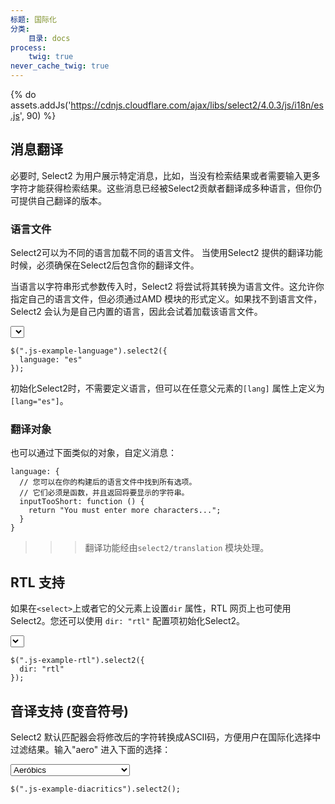 ```yaml
---
标题: 国际化
分类:
    目录: docs
process:
    twig: true
never_cache_twig: true
---
```


{% do assets.addJs('https://cdnjs.cloudflare.com/ajax/libs/select2/4.0.3/js/i18n/es.js', 90) %}

## 消息翻译

必要时, Select2 为用户展示特定消息，比如，当没有检索结果或者需要输入更多字符才能获得检索结果。这些消息已经被Select2贡献者翻译成多种语言，但你仍可提供自己翻译的版本。

### 语言文件

Select2可以为不同的语言加载不同的语言文件。 当使用Select2 提供的翻译功能时候，必须确保在Select2后包含你的翻译文件。

当语言以字符串形式参数传入时，Select2 将尝试将其转换为语言文件。这允许你指定自己的语言文件，但必须通过AMD 模块的形式定义。如果找不到语言文件，Select2 会认为是自己内置的语言，因此会试着加载该语言文件。

<div class="s2-example">
    <p>
      <select class="js-example-language js-states form-control">
      </select>
    </p>
</div>

```
$(".js-example-language").select2({
  language: "es"
});
```

<script type="text/javascript">
    $(".js-example-language").select2({
      language: "es"
    });
</script>

初始化Select2时，不需要定义语言，但可以在任意父元素的`[lang]` 属性上定义为`[lang="es"]`。

### 翻译对象

也可以通过下面类似的对象，自定义消息：

```
language: {
  // 您可以在你的构建后的语言文件中找到所有选项。
  // 它们必须是函数，并且返回将要显示的字符串。
  inputTooShort: function () {
    return "You must enter more characters...";
  }
}
```

>>> 翻译功能经由`select2/translation` 模块处理。

## RTL 支持

如果在`<select>`上或者它的父元素上设置`dir` 属性，RTL 网页上也可使用Select2。您还可以使用 `dir: "rtl"` 配置项初始化Select2。

<div class="s2-example">
    <p>
      <select class="js-example-rtl js-states form-control" dir="rtl"></select>
    </p>
</div>

```
$(".js-example-rtl").select2({
  dir: "rtl"
});
```

<script type="text/javascript">
    $(".js-example-rtl").select2({
      dir: "rtl"
    });
</script>

## 音译支持 (变音符号)


Select2 默认匹配器会将修改后的字符转换成ASCII码，方便用户在国际化选择中过滤结果。输入"aero" 进入下面的选择：

<div class="s2-example">
  <p>
    <select class="js-example-diacritics form-control">
      <option>Aeróbics</option>
      <option>Aeróbics en Agua</option>
      <option>Aerografía</option>
      <option>Aeromodelaje</option>
      <option>Águilas</option>
      <option>Ajedrez</option>
      <option>Ala Delta</option>
      <option>Álbumes de Música</option>
      <option>Alusivos</option>
      <option>Análisis de Escritura a Mano</option>
    </select>
  </p>
</div>

```
$(".js-example-diacritics").select2();
```

<script type="text/javascript">
    $(".js-example-diacritics").select2();
</script>
